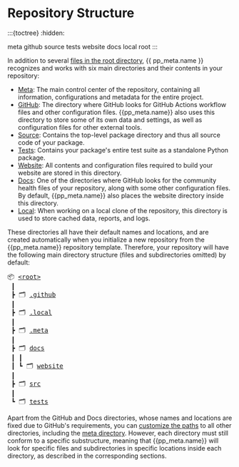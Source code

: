 # Repository Structure

:::{toctree}
:hidden:

meta
github
source
tests
website
docs
local
root
:::

In addition to several [files in the root directory](root),
{{ pp_meta.name }} recognizes and works with six main directories and their contents in your repository:

- [Meta](meta): The main control center of the repository,
  containing all information, configurations and metadata for the entire project.
- [GitHub](github): The directory where GitHub looks for GitHub Actions workflow files
  and other configuration files.
  {{pp_meta.name}} also uses this directory to store some of its own data and settings,
  as well as configuration files for other external tools.
- [Source](source): Contains the top-level package directory and thus all source code of your package.
- [Tests](tests): Contains your package's entire test suite as a standalone Python package.
- [Website](website): All contents and configuration files required to build your website
  are stored in this directory.
- [Docs](docs): One of the directories where GitHub looks for
  the community health files of your repository,
  along with some other configuration files.
  By default, {{pp_meta.name}} also places the website directory inside this directory.
- [Local](local): When working on a local clone of the repository,
  this directory is used to store cached data, reports, and logs. 

These directories all have their default names and locations,
and are created automatically when you initialize a new repository
from the {{pp_meta.name}} repository template.
Therefore, your repository will have the following
main directory structure (files and subdirectories omitted) by default:

<pre>
📦 <a href="root" title="Root Files">&lt;root&gt;</a>
 ┃
 ┣ 🗂 <a href="github" title="GitHub Directory">.github</a>
 ┃
 ┣ 🗂 <a href="local" title="Local Directory">.local</a>
 ┃
 ┣ 🗂 <a href="meta" title="Meta Directory">.meta</a>
 ┃
 ┣ 🗂 <a href="docs" title="Docs Directory">docs</a>
 ┃ ┃
 ┃ ┗ 🗂 <a href="website" title="Website Directory">website</a>
 ┃
 ┣ 🗂 <a href="source" title="Source Directory">src</a>
 ┃
 ┗ 🗂 <a href="tests" title="Tests Directory">tests</a>
</pre>

Apart from the GitHub and Docs directories, whose names and locations are fixed due to GitHub's requirements,
you can [customize the paths](../../control/options/path.md) to all other directories,
including the [meta directory](../../control/location.md).
However, each directory must still conform to a specific substructure,
meaning that {{pp_meta.name}} will look for specific files and subdirectories
in specific locations inside each directory, as described in the corresponding sections.
